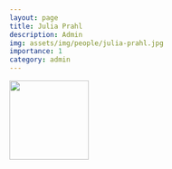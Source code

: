 ```yaml
---
layout: page
title: Julia Prahl
description: Admin
img: assets/img/people/julia-prahl.jpg
importance: 1
category: admin
---
```


<img src="{{ page.img }}" style="float: left; width: 10em; padding-right: 1em; padding-bottom: 1em"/>
